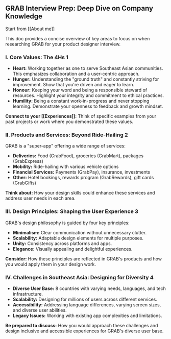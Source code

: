 ## GRAB Interview Prep: Deep Dive on Company Knowledge


Start from [[About me]] 

This doc provides a concise overview of key areas to focus on when researching GRAB for your product designer interview.

### I. Core Values: The 4Hs 1
- **Heart:** Working together as one to serve Southeast Asian communities. This emphasizes collaboration and a user-centric approach.
- **Hunger:** Understanding the "ground truth" and constantly striving for improvement. Show that you're driven and eager to learn.
- **Honour:** Keeping your word and being a responsible steward of resources. Highlight your integrity and commitment to ethical practices.
- **Humility:** Being a constant work-in-progress and never stopping learning. Demonstrate your openness to feedback and growth mindset.

**Connect to your [[Experiences]]:** Think of specific examples from your past projects or work where you demonstrated these values.

### II. Products and Services: Beyond Ride-Hailing 2

GRAB is a "super-app" offering a wide range of services:

- **Deliveries:** Food (GrabFood), groceries (GrabMart), packages (GrabExpress)
- **Mobility:** Ride-hailing with various vehicle options
- **Financial Services:** Payments (GrabPay), insurance, investments
- **Other:** Hotel bookings, rewards program (GrabRewards), gift cards (GrabGifts)

**Think about:** How your design skills could enhance these services and address user needs in each area.

### III. Design Principles: Shaping the User Experience 3

GRAB's design philosophy is guided by four key principles:

- **Minimalism:** Clear communication without unnecessary clutter.
- **Scalability:** Adaptable design elements for multiple purposes.
- **Unity:** Consistency across platforms and apps.
- **Elegance:** Visually appealing and delightful experiences.

**Consider:** How these principles are reflected in GRAB's products and how you would apply them in your design work.

### IV. Challenges in Southeast Asia: Designing for Diversity 4

- **Diverse User Base:** 8 countries with varying needs, languages, and tech infrastructure.
- **Scalability:** Designing for millions of users across different services.
- **Accessibility:** Addressing language differences, varying screen sizes, and diverse user abilities.
- **Legacy Issues:** Working with existing app complexities and limitations.

**Be prepared to discuss:** How you would approach these challenges and design inclusive and accessible experiences for GRAB's diverse user base.
